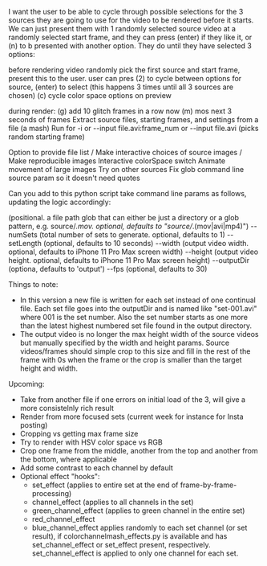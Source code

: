 
I want the user to be able to cycle through possible selections for the 3 sources they are going to use for the video to be rendered before it starts. We can just present them with 1 randomly selected source video at a randomly selected start frame, and they can press (enter) if they like it, or (n) to b presented with another option. They do until they have selected 3 options:


before rendering video randomly pick the first source and start frame,
present this to the user. user can pres
(2) to cycle between options for source, (enter) to select (this happens 3 times until all 3 sources are chosen)
(c) cycle color space options on preview


during render:
(g) add 10 glitch frames in a row now
(m) mos next 3 seconds of frames
Extract source files, starting frames, and settings from a file  (a mash)
Run for -i or --input file.avi:frame_num or --input file.avi (picks random starting frame)

Option to provide file list / Make interactive choices of source images / Make reproducible images
Interactive colorSpace switch
Animate movement of large images
Try on other sources
Fix glob command line source param so it doesn't need quotes



Can you add to this python script take command line params as follows, updating the logic accordingly:

<sourceGlob> (positional. a file path glob that can either be just a directory or a glob pattern, e.g. source/*.mov. optional, defaults to "source/*.(mov|avi|mp4)")
--numSets (total number of sets to generate. optional, defaults to 1)
--setLength <seconds> (optional, defaults to 10 seconds)
--width <number> (output video width. optional, defaults to iPhone 11 Pro Max screen width)
--height <number> (output video height. optional, defaults to iPhone 11 Pro Max screen height)
--outputDir (optiona, defaults to 'output')
--fps <number> (optional, defaults to 30)

Things to note:
- In this version a new file is written for each set instead of one continual file. Each set file goes into the outputDir and is named like "set-001.avi" where 001 is the set number. Also the set number starts as one more than the latest highest numbered set file found in the output directory.
- The output video is no longer the max height width of the source videos but manually specified by the width and height params. Source videos/frames should simple crop to this size and fill in the rest of the frame with 0s when the frame or the crop is smaller than the target height and width.




Upcoming: 
- Take from another file if one errors on initial load of the 3, will give a more consistelnly rich result
- Render from more focused sets (current week for instance for Insta posting)
- Cropping vs getting max frame size
- Try to render with HSV color space vs RGB
- Crop one frame from the middle, another from the top and another from the bottom, where applicable
- Add some contrast to each channel by default
- Optional effect "hooks": 
  - set_effect (applies to entire set at the end of frame-by-frame-processing)
  - channel_effect (applies to all channels in the set)
  - green_channel_effect (applies to green channel in the entire set)
  - red_channel_effect
  - blue_channel_effect
  applies randomly to each set channel (or set result), if colorchannelmash_effects.py is available and has set_channel_effect or set_effect present, respectively. set_channel_effect is applied to only one channel for each set.

